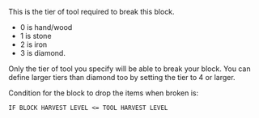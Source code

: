 This is the tier of tool required to break this block.

* 0 is hand/wood
* 1 is stone
* 2 is iron
* 3 is diamond.

Only the tier of tool you specify will be able to break your block. 
You can define larger tiers than diamond too by setting the tier to 4 or larger.

Condition for the block to drop the items when broken is:

`IF BLOCK HARVEST LEVEL <= TOOL HARVEST LEVEL`